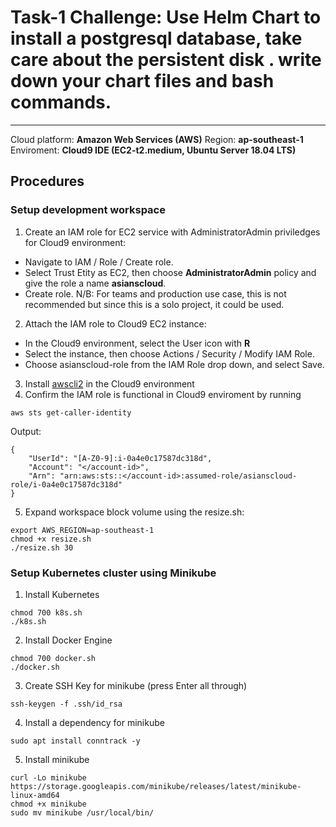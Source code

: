 # Task-1 Challenge: Use Helm Chart to install a postgresql database, take care about the persistent disk . write down your chart files and bash commands.
<hr/>

Cloud platform: **Amazon Web Services (AWS)**
Region: **ap-southeast-1**
Enviroment: **Cloud9 IDE (EC2-t2.medium, Ubuntu Server 18.04 LTS)**

## Procedures
### Setup development workspace
1. Create an IAM role for EC2 service with AdministratorAdmin priviledges for Cloud9 environment:
  - Navigate to IAM / Role / Create role.
  - Select Trust Etity as EC2, then choose **AdministratorAdmin** policy and give the role a name **asianscloud**.
  - Create role.
N/B: For teams and production use case, this is not recommended but since this is a solo project, it could be used.
2. Attach the IAM role to Cloud9 EC2 instance: 
  - In the Cloud9 environment, select the User icon with **R**
  - Select the instance, then choose Actions / Security / Modify IAM Role.
  - Choose asianscloud-role from the IAM Role drop down, and select Save.
3. Install [awscli2](https://docs.aws.amazon.com/cli/latest/userguide/getting-started-install.html) in the Cloud9 environment
4. Confirm the IAM role is functional in  Cloud9 enviroment by running

`aws sts get-caller-identity`

Output:

```
{
    "UserId": "[A-Z0-9]:i-0a4e0c17587dc318d",
    "Account": "</account-id>",
    "Arn": "arn:aws:sts::</account-id>:assumed-role/asianscloud-role/i-0a4e0c17587dc318d"
}
```

5. Expand workspace block volume using the resize.sh:

```
export AWS_REGION=ap-southeast-1
chmod +x resize.sh
./resize.sh 30
```

### Setup Kubernetes cluster using Minikube
1. Install Kubernetes

```
chmod 700 k8s.sh
./k8s.sh
```

2. Install Docker Engine

```
chmod 700 docker.sh
./docker.sh
```

3. Create SSH Key for minikube (press Enter all through)

`ssh-keygen -f .ssh/id_rsa`

4. Install a dependency for minikube

`sudo apt install conntrack -y`

5. Install minikube

```
curl -Lo minikube https://storage.googleapis.com/minikube/releases/latest/minikube-linux-amd64
chmod +x minikube
sudo mv minikube /usr/local/bin/
```

<!--6. Start minikube-->

<!--`sudo minikube start --vm-driver=none`-->
<!--N/B: We’re using -— vm-driver=none because minikube is running on a virtual machine. This approach defaults minikube to use docker as its driver.-->

<!--7. Confirm the minikube cluster is ready by running this command:-->

<!--`sudo minikube status`-->
<!--Your output should look like this, meaning that the cluster has been set up successfully.-->

<!--```-->
<!--minikube-->
<!--type: Control Plane-->
<!--host: Running-->
<!--kubelet: Running-->
<!--apiserver: Running-->
<!--kubeconfig: Configured-->
<!--```-->